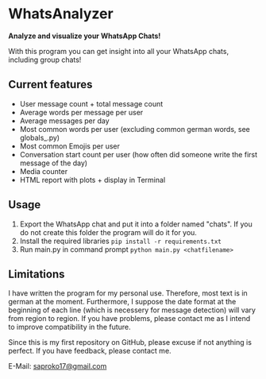 # WhatsAnalyzer

**Analyze and visualize your WhatsApp Chats!**

With this program you can get insight into all your WhatsApp chats, including group chats!

## Current features

* User message count + total message count
* Average words per message per user
* Average messages per day
* Most common words per user (excluding common german words, see globals_.py)
* Most common Emojis per user
* Conversation start count per user (how often did someone write the first message of the day)
* Media counter
* HTML report with plots + display in Terminal

## Usage

1. Export the WhatsApp chat and put it into a folder named "chats". If you do not create this folder the program will do it for you.
2. Install the required libraries
   `pip install -r requirements.txt`
3. Run main.py in command prompt
   `python main.py <chatfilename>`

## Limitations

I have written the program for my personal use. Therefore, most text is in german at the moment. Furthermore, I suppose the date format at the beginning of each line (which is necessery for message detection) will vary from region to region. If you have problems, please contact me as I intend to improve compatibility in the future.

Since this is my first repository on GitHub, please excuse if not anything is perfect. If you have feedback, please contact me.

E-Mail: saproko17@gmail.com
